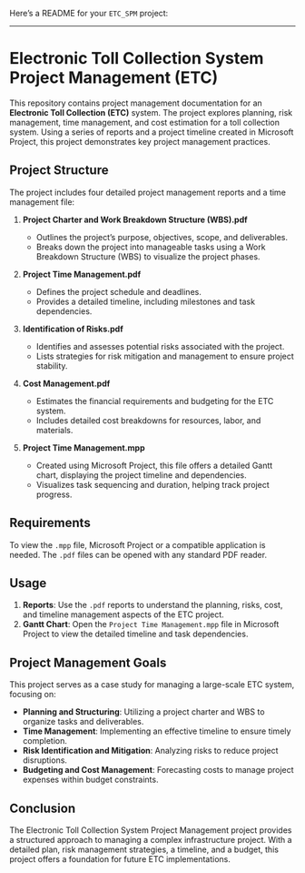 Here’s a README for your `ETC_SPM` project:

---

# Electronic Toll Collection System Project Management (ETC)

This repository contains project management documentation for an **Electronic Toll Collection (ETC)** system. The project explores planning, risk management, time management, and cost estimation for a toll collection system. Using a series of reports and a project timeline created in Microsoft Project, this project demonstrates key project management practices.

## Project Structure

The project includes four detailed project management reports and a time management file:

1. **Project Charter and Work Breakdown Structure (WBS).pdf**
   - Outlines the project’s purpose, objectives, scope, and deliverables.
   - Breaks down the project into manageable tasks using a Work Breakdown Structure (WBS) to visualize the project phases.

2. **Project Time Management.pdf**
   - Defines the project schedule and deadlines.
   - Provides a detailed timeline, including milestones and task dependencies.

3. **Identification of Risks.pdf**
   - Identifies and assesses potential risks associated with the project.
   - Lists strategies for risk mitigation and management to ensure project stability.

4. **Cost Management.pdf**
   - Estimates the financial requirements and budgeting for the ETC system.
   - Includes detailed cost breakdowns for resources, labor, and materials.

5. **Project Time Management.mpp**
   - Created using Microsoft Project, this file offers a detailed Gantt chart, displaying the project timeline and dependencies.
   - Visualizes task sequencing and duration, helping track project progress.

## Requirements

To view the `.mpp` file, Microsoft Project or a compatible application is needed. The `.pdf` files can be opened with any standard PDF reader.

## Usage

1. **Reports**: Use the `.pdf` reports to understand the planning, risks, cost, and timeline management aspects of the ETC project.
2. **Gantt Chart**: Open the `Project Time Management.mpp` file in Microsoft Project to view the detailed timeline and task dependencies.

## Project Management Goals

This project serves as a case study for managing a large-scale ETC system, focusing on:
- **Planning and Structuring**: Utilizing a project charter and WBS to organize tasks and deliverables.
- **Time Management**: Implementing an effective timeline to ensure timely completion.
- **Risk Identification and Mitigation**: Analyzing risks to reduce project disruptions.
- **Budgeting and Cost Management**: Forecasting costs to manage project expenses within budget constraints.

## Conclusion

The Electronic Toll Collection System Project Management project provides a structured approach to managing a complex infrastructure project. With a detailed plan, risk management strategies, a timeline, and a budget, this project offers a foundation for future ETC implementations.

